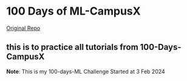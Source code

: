 # 100 Days of ML-CampusX

[Original Repo](https://github.com/campusx-official/100-days-of-machine-learning)

## this is to practice all tutorials from 100-Days-CampusX

**Note**: This is my 100-days-ML Challenge Started at 3 Feb 2024
